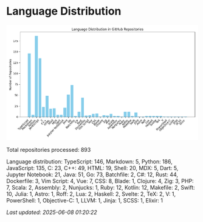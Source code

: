 # Language Distribution

![Language Distribution Chart](language_distribution_bar_chart.png)

Total repositories processed: 893

Language distribution:
TypeScript: 146, Markdown: 5, Python: 186, JavaScript: 135, C: 23, C++: 49, HTML: 19, Shell: 20, MDX: 5, Dart: 5, Jupyter Notebook: 21, Java: 51, Go: 73, Batchfile: 2, C#: 12, Rust: 44, Dockerfile: 3, Vim Script: 4, Vue: 7, CSS: 8, Blade: 1, Clojure: 4, Zig: 3, PHP: 7, Scala: 2, Assembly: 2, Nunjucks: 1, Ruby: 12, Kotlin: 12, Makefile: 2, Swift: 10, Julia: 1, Astro: 1, Roff: 2, Lua: 2, Haskell: 2, Svelte: 2, TeX: 2, V: 1, PowerShell: 1, Objective-C: 1, LLVM: 1, Jinja: 1, SCSS: 1, Elixir: 1


_Last updated: 2025-06-08 01:20:22_
